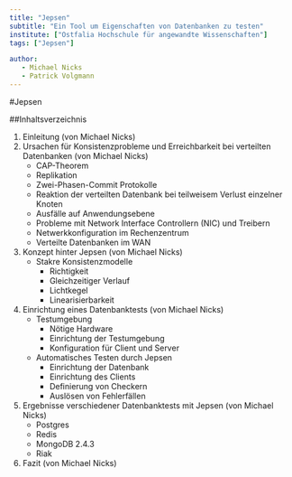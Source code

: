 ```yaml
---
title: "Jepsen"
subtitle: "Ein Tool um Eigenschaften von Datenbanken zu testen"
institute: ["Ostfalia Hochschule für angewandte Wissenschaften"]
tags: ["Jepsen"]

author:
   - Michael Nicks  
   - Patrick Volgmann
---
```

#Jepsen

##Inhaltsverzeichnis
1. Einleitung (von Michael Nicks)
2. Ursachen für Konsistenzprobleme und Erreichbarkeit bei verteilten Datenbanken (von Michael Nicks)
   * CAP-Theorem
   * Replikation
   * Zwei-Phasen-Commit Protokolle 
   * Reaktion der verteilten Datenbank bei teilweisem Verlust einzelner Knoten
   * Ausfälle auf Anwendungsebene
   * Probleme mit Network Interface Controllern (NIC) und Treibern
   * Netwerkkonfiguration im Rechenzentrum
   * Verteilte Datenbanken im WAN
3. Konzept hinter Jepsen (von Michael Nicks)
   * Stakre Konsistenzmodelle 
     * Richtigkeit
     * Gleichzeitiger Verlauf
     * Lichtkegel
     * Linearisierbarkeit
4. Einrichtung eines Datenbanktests (von Michael Nicks)
   * Testumgebung
     * Nötige Hardware
     * Einrichtung der Testumgebung
     * Konfiguration für Client und Server
   * Automatisches Testen durch Jepsen 
     * Einrichtung der Datenbank
     * Einrichtung des Clients
     * Definierung von Checkern
     * Auslösen von Fehlerfällen
5. Ergebnisse verschiedener Datenbanktests mit Jepsen (von Michael Nicks)
   * Postgres
   * Redis
   * MongoDB 2.4.3
   * Riak
6. Fazit (von Michael Nicks)
